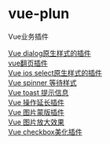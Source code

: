 # vue-plun
Vue业务插件


[Vue dialog原生样式的插件](https://github.com/zhanglongdream/vue-plun/tree/dialog-pc)<br/>
[vue翻页插件](https://github.com/zhanglongdream/vue-plun/tree/paginate)<br/>
[Vue ios select原生样式的插件](https://github.com/zhanglongdream/vue-plun/tree/select-ios)<br/>
[Vue spinner 等待样式](https://github.com/zhanglongdream/vue-plun/tree/spinner)<br/>
[Vue toast 提示信息](https://github.com/zhanglongdream/vue-plun/tree/toast)<br/>
[Vue 操作延长插件](https://github.com/zhanglongdream/vue-plun/tree/vue-message)<br/>
[Vue 图片蒙版插件](https://github.com/zhanglongdream/vue-plun/tree/enlargeImage)<br/>
[Vue 图片放大效果](https://github.com/zhanglongdream/vue-plun/tree/imgBig)<br/>
[Vue checkbox美化插件](https://github.com/zhanglongdream/vue-plun/tree/switch)<br/>
